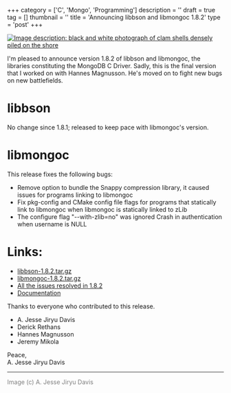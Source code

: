 +++
category = ['C', 'Mongo', 'Programming']
description = ''
draft = true
tag = []
thumbnail = ''
title = 'Announcing libbson and libmongoc 1.8.2'
type = 'post'
+++

[![Image description: black and white photograph of clam shells densely piled on the shore](the-oaks-10.jpg)](https://www.flickr.com/photos/emptysquare/30459588196)

I'm pleased to announce version 1.8.2 of libbson and libmongoc,
the libraries constituting the MongoDB C Driver. Sadly, this is the final version that I worked on with Hannes Magnusson. He's moved on to fight new bugs on new battlefields.

# **libbson**

No change since 1.8.1; released to keep pace with libmongoc's version.


# **libmongoc**

This release fixes the
following bugs:

  * Remove option to bundle the Snappy compression library, it caused issues
    for programs linking to libmongoc
  * Fix pkg-config and CMake config file flags for programs that statically
    link to libmongoc when libmongoc is statically linked to zLib
  * The configure flag "--with-zlib=no" was ignored
    Crash in authentication when username is NULL


# **Links:**

* [libbson-1.8.2.tar.gz](https://github.com/mongodb/libbson/releases/download/1.8.2/libbson-1.8.2.tar.gz)
* [libmongoc-1.8.2.tar.gz](https://github.com/mongodb/mongo-c-driver/releases/download/1.8.2/mongo-c-driver-1.8.2.tar.gz)
* [All the issues resolved in 1.8.2](https://jira.mongodb.org/issues/?jql=project%3D%22C%20Driver%22%20and%20fixVersion%3D%221.8.2%22)
* [Documentation](http://mongoc.org/)


Thanks to everyone who contributed to this release.

<ul><li>A. Jesse Jiryu Davis<li>Derick Rethans<li>Hannes Magnusson<li>Jeremy Mikola</ul>

Peace,<br>
A. Jesse Jiryu Davis

***

<span style="color: gray">Image (c) A. Jesse Jiryu Davis</span>
